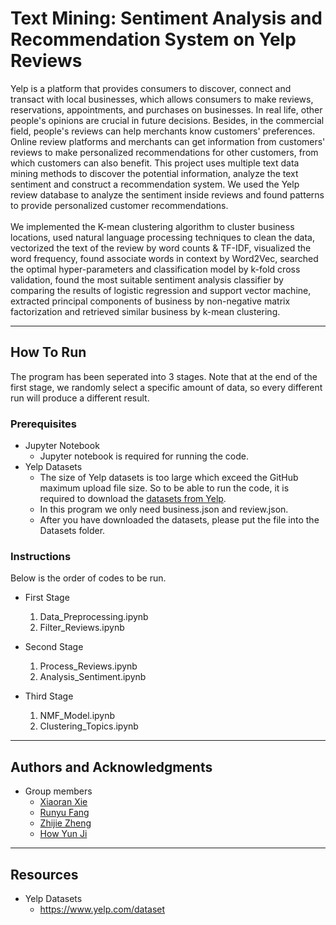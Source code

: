 # Text Mining: Sentiment Analysis and Recommendation System on Yelp Reviews
Yelp is a platform that provides consumers to discover, connect and transact with local businesses, which allows consumers to make reviews, reservations, appointments, and purchases on businesses. In real life, other people's opinions are crucial in future decisions. Besides, in the commercial field, people's reviews can help merchants know customers' preferences. Online review platforms and merchants can get information from customers' reviews to make personalized recommendations for other customers, from which customers can also benefit. This project uses multiple text data mining methods to discover the potential information, analyze the text sentiment and construct a recommendation system. We used the Yelp review database to analyze the sentiment inside reviews and found patterns to provide personalized customer recommendations.
<br><br>
We implemented the K-mean clustering algorithm to cluster business locations, used natural language processing techniques to clean the data, vectorized the text of the review by word counts & TF-IDF, visualized the word frequency, found associate words in context by Word2Vec, searched the optimal hyper-parameters and classification model by k-fold cross validation, found the most suitable sentiment analysis classifier by comparing the results of logistic regression and support vector machine, extracted principal components of business by non-negative matrix factorization and retrieved similar business by k-mean clustering.


---

## How To Run
The program has been seperated into 3 stages. Note that at the end of the first stage, we randomly select a specific amount of data, so every different run will produce a different result.

### Prerequisites
- Jupyter Notebook
    - Jupyter notebook is required for running the code. 
- Yelp Datasets
    - The size of Yelp datasets is too large which exceed the GitHub maximum upload file size. So to be able to run the code, it is required to download the [datasets from Yelp](https://www.yelp.com/dataset).
    - In this program we only need business.json and review.json.
    - After you have downloaded the datasets, please put the file into the Datasets folder.
    
### Instructions
Below is the order of codes to be run.
- First Stage
  1. Data_Preprocessing.ipynb
  2. Filter_Reviews.ipynb

- Second Stage
  1. Process_Reviews.ipynb
  2. Analysis_Sentiment.ipynb
  
- Third Stage
  1. NMF_Model.ipynb
  2. Clustering_Topics.ipynb
  
---

## Authors and Acknowledgments
- Group members
  - [Xiaoran Xie](https://github.com/Makiato1999)
  - [Runyu Fang](https://github.com/Yorifong)
  - [Zhijie Zheng](https://github.com/ZhijieZheng-UM)
  - [How Yun Ji](https://github.com/yunji0387)

---

## Resources
- Yelp Datasets
  - https://www.yelp.com/dataset
